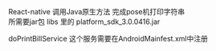 React-native 调用Java原生方法  完成pose机打印字符串  
所需要jar包  libs  里的 platform_sdk_3.0.0416.jar

doPrintBillService 这个服务需要在AndroidMainfest.xml中注册
<service android:name=".PrintBillService"></service>
